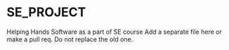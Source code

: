 # SE_PROJECT
Helping Hands Software as a part of SE course 
Add a separate file here or make a pull req. Do not replace the old one.
